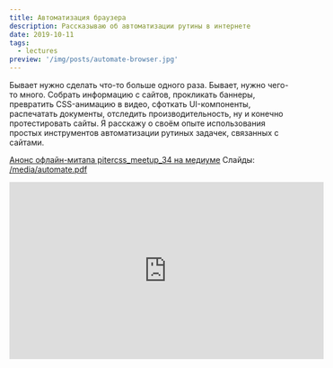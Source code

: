 ```yaml
---
title: Автоматизация браузера
description: Рассказываю об автоматизации рутины в интернете
date: 2019-10-11
tags:
  - lectures
preview: '/img/posts/automate-browser.jpg'
---
```


Бывает нужно сделать что-то больше одного раза. Бывает, нужно чего-то много. Собрать информацию с сайтов, прокликать баннеры, превратить CSS-анимацию в видео, сфоткать UI-компоненты, распечатать документы, отследить производительность, ну и конечно протестировать сайты. Я расскажу о своём опыте использования простых инструментов автоматизации рутиных задачек, связанных с сайтами.

[Анонс офлайн-митапа pitercss_meetup_34 на медиуме](https://medium.com/pitercss-meetup/pitercss-meetup-34-82a16701406e)
Слайды: [/media/automate.pdf](/media/automate.pdf)

<iframe width="560" height="315" src="https://www.youtube-nocookie.com/embed/Uwd-GS6_Ko4?start=4791" frameborder="0" allow="accelerometer; autoplay; clipboard-write; encrypted-media; gyroscope; picture-in-picture" allowfullscreen></iframe>
